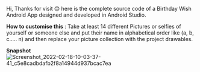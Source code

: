 Hi, 
Thanks for visit 😊
here is the complete source code of a Birthday Wish Android App designed and developed in Android Studio.

<b>How to customise this</b> :
Take at least 14 different Pictures or selfies of yourself or someone else and put their name in alphabetical order like (a, b, c..... n) and then replace your picture collection with the project drawables.

<b>Snapshot</b>
![Screenshot_2022-02-18-10-03-37-41_c5e8cadbdafb2f8a14944d937bcac7ea](https://user-images.githubusercontent.com/70362030/154618484-593de127-6b0d-4297-893e-057888f26af1.jpg)
